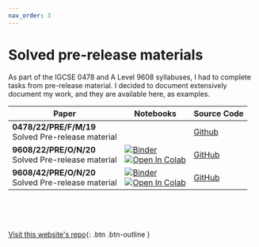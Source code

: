 ```yaml
---
nav_order: 3
---
```


# Solved pre-release materials
As part of the IGCSE 0478 and A Level 9608 syllabuses, I had to complete tasks from pre-release material. I decided to document extensively document my work, and they are available here, as examples.

| Paper | Notebooks | Source Code |
| -- | -- | -- |
| **0478/22/PRE/F/M/19** <br> Solved  Pre-release material | | [Github](https://github.com/eccentricOrange/0478-22-PRE-F-M-19) |
|  **9608/22/PRE/O/N/20** <br> Solved Pre-release material | [![Binder](https://mybinder.org/badge_logo.svg)](https://mybinder.org/v2/gh/eccentricOrange/9608-22-PRE-O-N-20/HEAD) <br> [![Open In Colab](https://colab.research.google.com/assets/colab-badge.svg)](https://colab.research.google.com/github/eccentricOrange/9608-22-PRE-O-N-20/blob/master/Main%20Python%20notebook.ipynb) | [GitHub](https://github.com/eccentricOrange/9608-22-PRE-O-N-20) |
| **9608/42/PRE/O/N/20** <br> Solved Pre-release material | [![Binder](https://mybinder.org/badge_logo.svg)](https://mybinder.org/v2/gh/eccentricOrange/9608-42-PRE-O-N-20/HEAD) <br> [![Open In Colab](https://colab.research.google.com/assets/colab-badge.svg)](https://colab.research.google.com/github/eccentricOrange/9608-42-PRE-O-N-20/blob/master/Main%20Python%20notebook.ipynb) | [GitHub](https://github.com/eccentricOrange/9608-42-PRE-O-N-20) |

<br> <br> <br>
<span class="fs-3">

[Visit this website's repo](https://github.com/eccentricOrange/CAIE-Computer-Science){: .btn .btn-outline }

</span>